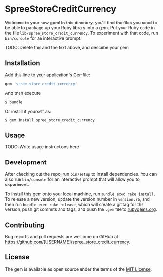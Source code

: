 # SpreeStoreCreditCurrency

Welcome to your new gem! In this directory, you'll find the files you need to be able to package up your Ruby library into a gem. Put your Ruby code in the file `lib/spree_store_credit_currency`. To experiment with that code, run `bin/console` for an interactive prompt.

TODO: Delete this and the text above, and describe your gem

## Installation

Add this line to your application's Gemfile:

```ruby
gem 'spree_store_credit_currency'
```

And then execute:

    $ bundle

Or install it yourself as:

    $ gem install spree_store_credit_currency

## Usage

TODO: Write usage instructions here

## Development

After checking out the repo, run `bin/setup` to install dependencies. You can also run `bin/console` for an interactive prompt that will allow you to experiment.

To install this gem onto your local machine, run `bundle exec rake install`. To release a new version, update the version number in `version.rb`, and then run `bundle exec rake release`, which will create a git tag for the version, push git commits and tags, and push the `.gem` file to [rubygems.org](https://rubygems.org).

## Contributing

Bug reports and pull requests are welcome on GitHub at https://github.com/[USERNAME]/spree_store_credit_currency.


## License

The gem is available as open source under the terms of the [MIT License](http://opensource.org/licenses/MIT).

